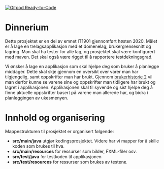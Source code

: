 
[![Gitpod Ready-to-Code](https://img.shields.io/badge/Gitpod-Ready--to--Code-blue?logo=gitpod)](https://gitpod.idi.ntnu.no/#https://gitlab.stud.idi.ntnu.no/it1901/groups-2020/gr2038/gr2038/)

# Dinnerium

Dette prosjektet er en del av emnet IT1901 gjennomført høsten 2020. Målet er å lage en trelagsapplikasjon med et domenelag, brukergrensesnitt og lagring. 
Man skal ha tester for alle lag, og prosjektet skal være konfigurert med maven. Det skal også være rigget til å rapportere testdekningsgrad. 

Vi ønsker å lage en applikasjon som skal hjelpe deg som bruker å planlegge middager. Dette skal skje gjennom en oversikt over varer man har tilgjengelig, 
samt oppskrifter man har brukt. Gjennom [brukerhistorie 2](brukerhistorier.md) vil man derfor kunne se varene sine og oppskrifter man tidligere har brukt og lagret
i applikasjonen. Applikasjonen skal til syvende og sist hjelpe deg å finne aktuelle oppskrifter basert på varene man allerede har, og bidra i planleggingen av ukesmenyen. 

<!-- Illustrerende skjermbilde (utkast av design) -->


# Innhold og organisering

Mappestrukturen til prosjektet er organisert følgende:
- **src/main/java** utgjør kodingsprosjektet. Videre har vi mapper for å skille koden som brukes til hva. 
- **src/main/resources** for ressurser som bilder, FXML-filer osv. 
- **src/test/java** for testkoden til applikasjonen
- **src/test/resources** for ressurser som brukes av testene.

